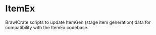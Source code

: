 # ItemEx

BrawlCrate scripts to update ItemGen (stage item generation) data for compatibility with the ItemEx codebase.